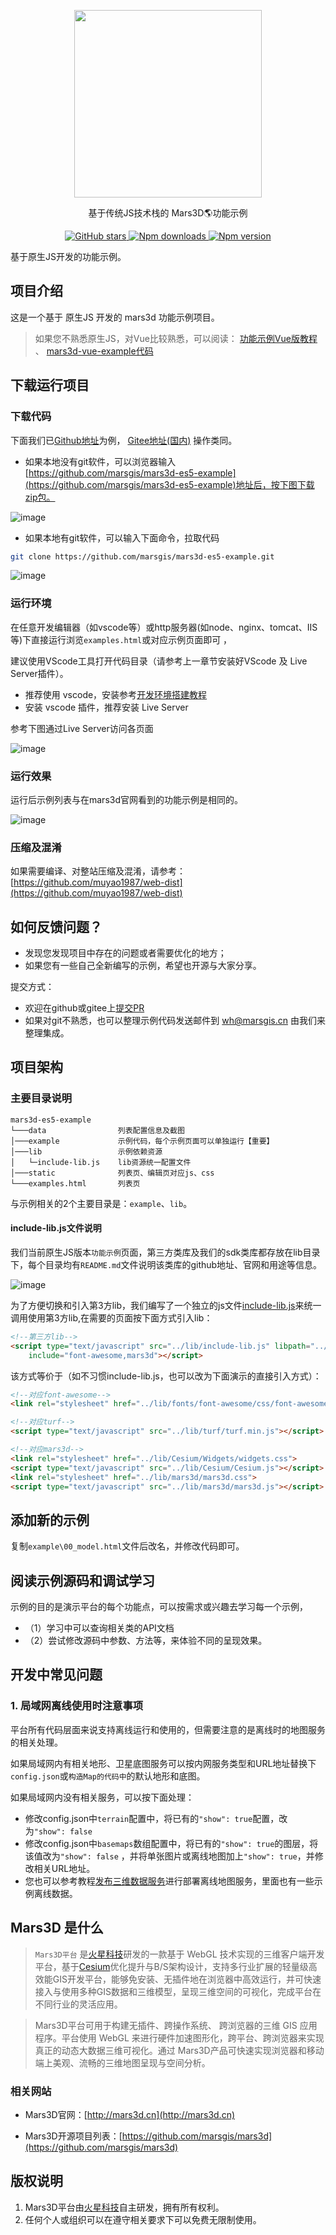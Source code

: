  
<p align="center">
<img src="https://cdn.jsdelivr.net/gh/muyao1987/cdn/mars3d.cn/logo.png" width="300px" />
</p>

<p align="center">基于传统JS技术栈的 Mars3D🌎功能示例</p>


<p align="center">
<a target="_black" href="https://github.com/marsgis/mars3d">
<img alt="GitHub stars" src="https://img.shields.io/github/stars/marsgis/mars3d?style=flat&logo=github">
</a>
<a target="_black" href="https://www.npmjs.com/package/mars3d">
<img alt="Npm downloads" src="https://img.shields.io/npm/dt/mars3d?style=flat&logo=npm">
</a>
<a target="_black" href="https://www.npmjs.com/package/mars3d">
<img alt="Npm version" src="https://img.shields.io/npm/v/mars3d.svg?style=flat&logo=npm&label=version"/>
</a>
</p>


 基于原生JS开发的功能示例。
 
 

## 项目介绍

 这是一个基于 原生JS 开发的 mars3d 功能示例项目。

 > 如果您不熟悉原生JS，对Vue比较熟悉，可以阅读：
 [功能示例Vue版教程](http://mars3d.cn/dev/guide/start/example.html) 、
 [mars3d-vue-example代码](https://gitee.com/marsgis/mars3d-vue-example) 



## 下载运行项目
 
### 下载代码
 下面我们已[Github地址](https://github.com/marsgis/mars3d-es5-example)为例， [Gitee地址(国内)](https://gitee.com/marsgis/mars3d-es5-example) 操作类同。
 
 - 如果本地没有git软件，可以浏览器输入[https://github.com/marsgis/mars3d-es5-example](https://github.com/marsgis/mars3d-es5-example)地址后，按下图下载zip包。

 ![image](http://mars3d.cn/dev/img/guide/start-example-down.jpg)

 - 如果本地有git软件，可以输入下面命令，拉取代码
```sh
git clone https://github.com/marsgis/mars3d-es5-example.git
```

 ![image](http://mars3d.cn/dev/img/guide/start-example-git.jpg) 



### 运行环境

在任意开发编辑器（如vscode等）或http服务器(如node、nginx、tomcat、IIS等)下直接运行浏览`examples.html`或对应示例页面即可 ，

建议使用VScode工具打开代码目录（请参考上一章节安装好VScode 及 Live Server插件）。

- 推荐使用 vscode，安装参考[开发环境搭建教程](guide/start/env.html)
- 安装 vscode 插件，推荐安装 Live Server

 参考下图通过Live Server访问各页面

 ![image](http://mars3d.cn/dev/img/guide/start-example-run.jpg) 




### 运行效果  
运行后示例列表与在mars3d官网看到的功能示例是相同的。

 ![image](http://mars3d.cn/dev/img/guide/start-example-yulan.jpg) 



### 压缩及混淆
 如果需要编译、对整站压缩及混淆，请参考：[https://github.com/muyao1987/web-dist](https://github.com/muyao1987/web-dist)



## 如何反馈问题？
- 发现您发现项目中存在的问题或者需要优化的地方；
- 如果您有一些自己全新编写的示例，希望也开源与大家分享。

提交方式：
- 欢迎在github或gitee上[提交PR](https://www.baidu.com/s?wd=在GitHub上提交PR) 
- 如果对git不熟悉，也可以整理示例代码发送邮件到 wh@marsgis.cn 由我们来整理集成。


## 项目架构


### 主要目录说明
```
mars3d-es5-example
└───data                列表配置信息及截图
│───example             示例代码，每个示例页面可以单独运行【重要】
│───lib                 示例依赖资源
│   └─include-lib.js    lib资源统一配置文件
│───static              列表页、编辑页对应js、css
└───examples.html       列表页
```

与示例相关的2个主要目录是：`example`、`lib`。


#### include-lib.js文件说明 

我们当前原生JS版本`功能示例`页面，第三方类库及我们的sdk类库都存放在lib目录下，每个目录均有`README.md`文件说明该类库的github地址、官网和用途等信息。

 ![image](http://mars3d.cn/dev/img/guide/start-includeLib-ml.jpg) 

为了方便切换和引入第3方lib，我们编写了一个独立的js文件[include-lib.js](https://unpkg.com/marsgis-lib/lib//include-lib.js)来统一调用使用第3方lib,在需要的页面按下面方式引入lib：
```html
<!--第三方lib-->
<script type="text/javascript" src="../lib/include-lib.js" libpath="../lib/"
    include="font-awesome,mars3d"></script>
```
该方式等价于（如不习惯include-lib.js，也可以改为下面演示的直接引入方式）： 

```html
<!--对应font-awesome-->
<link rel="stylesheet" href="../lib/fonts/font-awesome/css/font-awesome.min.css">

<!--对应turf-->
<script type="text/javascript" src="../lib/turf/turf.min.js"></script>

<!--对应mars3d-->
<link rel="stylesheet" href="../lib/Cesium/Widgets/widgets.css">
<script type="text/javascript" src="../lib/Cesium/Cesium.js"></script>
<link rel="stylesheet" href="../lib/mars3d/mars3d.css">
<script type="text/javascript" src="../lib/mars3d/mars3d.js"></script>
```
 
 
## 添加新的示例
复制`example\00_model.html`文件后改名，并修改代码即可。



## 阅读示例源码和调试学习
 示例的目的是演示平台的每个功能点，可以按需求或兴趣去学习每一个示例，
- （1）学习中可以查询相关类的API文档
- （2）尝试修改源码中参数、方法等，来体验不同的呈现效果。


## 开发中常见问题


### 1. 局域网离线使用时注意事项
 平台所有代码层面来说支持离线运行和使用的，但需要注意的是离线时的地图服务的相关处理。
 
 如果局域网内有相关地形、卫星底图服务可以按内网服务类型和URL地址替换下`config.json`或`构造Map的代码中`的默认地形和底图。

 如果局域网内没有相关服务，可以按下面处理：
- 修改config.json中`terrain`配置中，将已有的`"show": true`配置，改为`"show": false` 
- 修改config.json中`basemaps`数组配置中，将已有的`"show": true`的图层，将该值改为`"show": false` ，并将单张图片或离线地图加上`"show": true`，并修改相关URL地址。
- 您也可以参考教程[发布三维数据服务](/guide/data/server.html)进行部署离线地图服务，里面也有一些示例离线数据。



## Mars3D 是什么 
>  `Mars3D平台` 是[火星科技](http://marsgis.cn/)研发的一款基于 WebGL 技术实现的三维客户端开发平台，基于[Cesium](https://cesium.com/cesiumjs/)优化提升与B/S架构设计，支持多行业扩展的轻量级高效能GIS开发平台，能够免安装、无插件地在浏览器中高效运行，并可快速接入与使用多种GIS数据和三维模型，呈现三维空间的可视化，完成平台在不同行业的灵活应用。

 > Mars3D平台可用于构建无插件、跨操作系统、 跨浏览器的三维 GIS 应用程序。平台使用 WebGL 来进行硬件加速图形化，跨平台、跨浏览器来实现真正的动态大数据三维可视化。通过 Mars3D产品可快速实现浏览器和移动端上美观、流畅的三维地图呈现与空间分析。

### 相关网站 
- Mars3D官网：[http://mars3d.cn](http://mars3d.cn)  

- Mars3D开源项目列表：[https://github.com/marsgis/mars3d](https://github.com/marsgis/mars3d)


## 版权说明
1. Mars3D平台由[火星科技](http://marsgis.cn/)自主研发，拥有所有权利。
2. 任何个人或组织可以在遵守相关要求下可以免费无限制使用。
